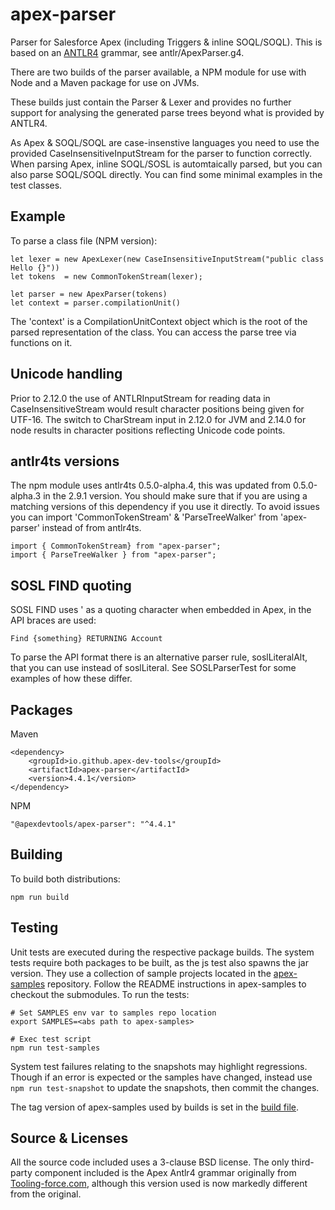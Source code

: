 # apex-parser

Parser for Salesforce Apex (including Triggers & inline SOQL/SOQL). This is based on an [ANTLR4](https://www.antlr.org/) grammar, see antlr/ApexParser.g4.

There are two builds of the parser available, a NPM module for use with Node and a Maven package for use on JVMs.

These builds just contain the Parser & Lexer and provides no further support for analysing the generated parse trees beyond what is provided by ANTLR4.

As Apex & SOQL/SOQL are case-insenstive languages you need to use the provided CaseInsensitiveInputStream for the parser to function correctly. When parsing Apex, inline SOQL/SOSL is automtaically parsed, but you can also parse SOQL/SOQL directly. You can find some minimal examples in the test classes.

## Example

To parse a class file (NPM version):

    let lexer = new ApexLexer(new CaseInsensitiveInputStream("public class Hello {}"))
    let tokens  = new CommonTokenStream(lexer);

    let parser = new ApexParser(tokens)
    let context = parser.compilationUnit()

The 'context' is a CompilationUnitContext object which is the root of the parsed representation of the class. You can access the parse tree via functions on it.

## Unicode handling

Prior to 2.12.0 the use of ANTLRInputStream for reading data in CaseInsensitiveStream would result character positions being given for UTF-16. The switch to CharStream input in 2.12.0 for JVM and 2.14.0 for node results in character positions reflecting Unicode code points.

## antlr4ts versions

The npm module uses antlr4ts 0.5.0-alpha.4, this was updated from 0.5.0-alpha.3 in the 2.9.1 version. You should make
sure that if you are using a matching versions of this dependency if you use it directly. To avoid issues you can
import 'CommonTokenStream' & 'ParseTreeWalker' from 'apex-parser' instead of from antlr4ts.

    import { CommonTokenStream} from "apex-parser";
    import { ParseTreeWalker } from "apex-parser";

## SOSL FIND quoting

SOSL FIND uses ' as a quoting character when embedded in Apex, in the API braces are used:

    Find {something} RETURNING Account

To parse the API format there is an alternative parser rule, soslLiteralAlt, that you can use instead of soslLiteral. See SOSLParserTest for some examples of how these differ.

## Packages

Maven

    <dependency>
        <groupId>io.github.apex-dev-tools</groupId>
        <artifactId>apex-parser</artifactId>
        <version>4.4.1</version>
    </dependency>

NPM

    "@apexdevtools/apex-parser": "^4.4.1"

## Building

To build both distributions:

    npm run build

## Testing

Unit tests are executed during the respective package builds. The system tests require both packages to be built, as the js test also spawns the jar version. They use a collection of sample projects located in the [apex-samples](https://github.com/apex-dev-tools/apex-samples) repository. Follow the README instructions in apex-samples to checkout the submodules. To run the tests:

    # Set SAMPLES env var to samples repo location
    export SAMPLES=<abs path to apex-samples>

    # Exec test script
    npm run test-samples

System test failures relating to the snapshots may highlight regressions. Though if an error is expected or the samples have changed, instead use `npm run test-snapshot` to update the snapshots, then commit the changes.

The tag version of apex-samples used by builds is set in the [build file](.github/workflows/Build.yml).

## Source & Licenses

All the source code included uses a 3-clause BSD license. The only third-party component included is the Apex Antlr4 grammar originally from [Tooling-force.com](https://github.com/neowit/tooling-force.com), although this version used is now markedly different from the original.
